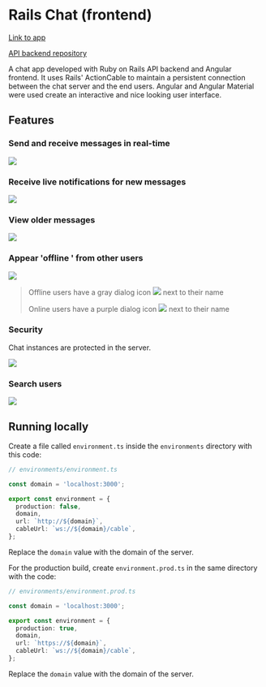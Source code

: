 # Rails Chat (frontend)

[Link to app](https://nmacawile.github.io/rails-chat)

[API backend repository](https://github.com/nmacawile/rails-chat-api)

A chat app developed with Ruby on Rails API backend and Angular frontend. It uses Rails' ActionCable to maintain a persistent connection between the chat server and the end users. Angular and Angular Material were used create an interactive and nice looking user interface.

## Features

### Send and receive messages in real-time

![](readme_images/mYmkQQkFRD.gif)

### Receive live notifications for new messages

![](readme_images/fetDvQDNpT.gif)

### View older messages

![](readme_images/sTFdGuvNIW.gif)

### Appear 'offline ' from other users

![](readme_images/riZJ8Lphw0.gif)

> Offline users have a gray dialog icon ![](readme_images/chrome_YRPamH57aY.png) next to their name
>
> Online users have a purple dialog icon ![](readme_images/chrome_xZK6xZveKo.png) next to their name

### Security

Chat instances are protected in the server.

![](readme_images/D5gvWHTdtB.png)

### Search users

![](readme_images/auraKt9uh1.gif)

## Running locally

Create a file called `environment.ts` inside the `environments` directory with this code:

```ts
// environments/environment.ts

const domain = 'localhost:3000';

export const environment = {
  production: false,
  domain,
  url: `http://${domain}`,  
  cableUrl: `ws://${domain}/cable`,
};

```

Replace the `domain` value with the domain of the server.

For the production build, create `environment.prod.ts` in the same directory with the code:

```ts
// environments/environment.prod.ts

const domain = 'localhost:3000';

export const environment = {
  production: true,
  domain,
  url: `https://${domain}`,  
  cableUrl: `ws://${domain}/cable`,
};

```

Replace the `domain` value with the domain of the server.

